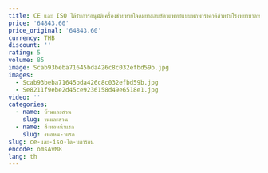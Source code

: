 ```yaml
---
title: CE และ ISO ได้รับการอนุมัติเครื่องช่วยหายใจดมยาสลบสัตวแพทย์แบบพกพาราคาดีสําหรับโรงพยาบาลหรือคลินิกสัตว์
price: '64843.60'
price_original: '64843.60'
currency: THB
discount: ''
rating: 5
volume: 85
image: Scab93beba71645bda426c8c032efbd59b.jpg
images:
  - Scab93beba71645bda426c8c032efbd59b.jpg
  - Se8211f9ebe2d45ce9236158d49e6518e1.jpg
video: ''
categories:
  - name: บ้านและสวน
    slug: านและสวน
  - name: สิ่งทอหน้าแรก
    slug: งทอหน-าแรก
slug: ce-และ-iso-ได-บการอน
encode: omsAvM8
lang: th
---
```

  